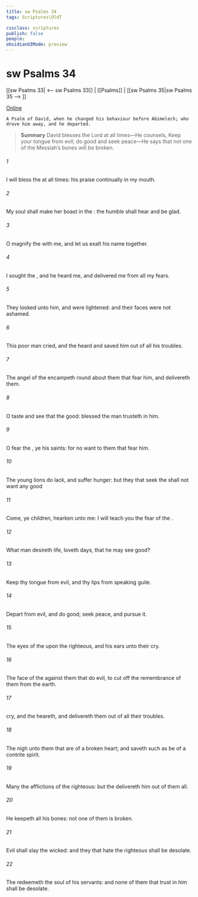 ```yaml
---
title: sw Psalms 34
tags: Scriptures\OldT

cssclass: scriptures
publish: false
people:
obsidianUIMode: preview
---
```


# sw Psalms 34
[[sw Psalms 33| <-- sw Psalms 33]] | [[Psalms]] | [[sw Psalms 35|sw Psalms 35 --> ]]

[Online](https://churchofjesuschrist.org/study/scriptures/ot/ps/34?lang=eng)

```
A Psalm of David, when he changed his behaviour before Abimelech; who drove him away, and he departed.
```

> __Summary__
David blesses the Lord at all times—He counsels, Keep your tongue from evil; do good and seek peace—He says that not one of the Messiah’s bones will be broken.

###### 1 
I will bless the  at all times: his praise  continually  in my mouth.

###### 2 
My soul shall make her boast in the : the humble shall hear  and be glad.

###### 3 
O magnify the  with me, and let us exalt his name together.

###### 4 
I sought the , and he heard me, and delivered me from all my fears.

###### 5 
They looked unto him, and were lightened: and their faces were not ashamed.

###### 6 
This poor man cried, and the  heard  and saved him out of all his troubles.

###### 7 
The angel of the  encampeth round about them that fear him, and delivereth them.

###### 8 
O taste and see that the   good: blessed  the man  trusteth in him.

###### 9 
O fear the , ye his saints: for  no want to them that fear him.

###### 10 
The young lions do lack, and suffer hunger: but they that seek the  shall not want any good 

###### 11 
Come, ye children, hearken unto me: I will teach you the fear of the .

###### 12 
What man  desireth life,  loveth  days, that he may see good?

###### 13 
Keep thy tongue from evil, and thy lips from speaking guile.

###### 14 
Depart from evil, and do good; seek peace, and pursue it.

###### 15 
The eyes of the   upon the righteous, and his ears  unto their cry.

###### 16 
The face of the   against them that do evil, to cut off the remembrance of them from the earth.

###### 17 
 cry, and the  heareth, and delivereth them out of all their troubles.

###### 18 
The   nigh unto them that are of a broken heart; and saveth such as be of a contrite spirit.

###### 19 
Many  the afflictions of the righteous: but the  delivereth him out of them all.

###### 20 
He keepeth all his bones: not one of them is broken.

###### 21 
Evil shall slay the wicked: and they that hate the righteous shall be desolate.

###### 22 
The  redeemeth the soul of his servants: and none of them that trust in him shall be desolate.

